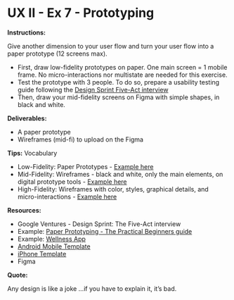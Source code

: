 # UX II - Ex 7 - Prototyping

**Instructions:** 

Give another dimension to your user flow and turn your user flow into a paper prototype (12 screens max).

- First, draw low-fidelity prototypes on paper. One main screen = 1 mobile frame. No micro-interactions nor multistate are needed for this exercise.
- Test the prototype with 3 people. To do so, prepare a usability testing guide following the [Design Sprint Five-Act interview](https://www.youtube.com/watch?v=U9ZG19XTbd4)
- Then, draw your mid-fidelity screens on Figma with simple shapes, in black and white.

**Deliverables:** 

- A paper prototype
- Wireframes (mid-fi) to upload on the Figma

**Tips:** Vocabulary 

- Low-Fidelity: Paper Prototypes - [Example here](https://miro.medium.com/max/1400/1*5nUfqqA2gjdAYHagjbHA5w.jpeg)
- Mid-Fidelity: Wireframes - black and white, only the main elements, on digital prototype tools - [Example here](https://miro.medium.com/max/1400/1*eGSfaxwYbxUFomYbyO6GWw.png)
- High-Fidelity: Wireframes with color, styles, graphical details, and micro-interactions - [Example here](https://miro.medium.com/max/1400/1*Xn0HSKAvhr4TZzC9lN5udw.gif)

**Resources:** 

- Google Ventures - Design Sprint: The Five-Act interview
- Example: [Paper Prototyping - The Practical Beginners guide](https://www.uxpin.com/studio/blog/paper-prototyping-the-practical-beginners-guide/)
- Example: [Wellness App](https://medium.com/@ebtaskin/story-of-my-very-first-ux-ui-design-project-at-ironhack-bootcamp-955addeb760e)
- [Android Mobile Template](https://i.pinimg.com/originals/43/8e/de/438ede24264eb9552b635d34142eac29.png)
- [iPhone Template](https://www.cssauthor.com/wp-content/uploads/2014/01/iPhone-5S-Template-PSD.jpg)
- Figma

**Quote:** 

Any design is like a joke …if you have to explain it, it’s bad.